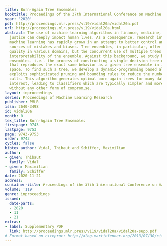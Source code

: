 ```yaml
---
title: Born-Again Tree Ensembles
booktitle: Proceedings of the 37th International Conference on Machine Learning
year: '2020'
pdf: http://proceedings.mlr.press/v119/vidal20a/vidal20a.pdf
url: http://proceedings.mlr.press/v119/vidal20a.html
abstract: The use of machine learning algorithms in finance, medicine, and criminal
  justice can deeply impact human lives. As a consequence, research into interpretable
  machine learning has rapidly grown in an attempt to better control and fix possible
  sources of mistakes and biases. Tree ensembles, in particular, offer a good prediction
  quality in various domains, but the concurrent use of multiple trees reduces the
  interpretability of the ensemble. Against this background, we study born-again tree
  ensembles, i.e., the process of constructing a single decision tree of minimum size
  that reproduces the exact same behavior as a given tree ensemble in its entire feature
  space. To find such a tree, we develop a dynamic-programming based algorithm that
  exploits sophisticated pruning and bounding rules to reduce the number of recursive
  calls. This algorithm generates optimal born-again trees for many datasets of practical
  interest, leading to classifiers which are typically simpler and more interpretable
  without any other form of compromise.
layout: inproceedings
series: Proceedings of Machine Learning Research
publisher: PMLR
issn: 2640-3498
id: vidal20a
month: 0
tex_title: Born-Again Tree Ensembles
firstpage: 9743
lastpage: 9753
page: 9743-9753
order: 9743
cycles: false
bibtex_author: Vidal, Thibaut and Schiffer, Maximilian
author:
- given: Thibaut
  family: Vidal
- given: Maximilian
  family: Schiffer
date: 2020-11-21
address: 
container-title: Proceedings of the 37th International Conference on Machine Learning
volume: '119'
genre: inproceedings
issued:
  date-parts:
  - 2020
  - 11
  - 21
extras:
- label: Supplementary PDF
  link: http://proceedings.mlr.press/v119/vidal20a/vidal20a-supp.pdf
# Format based on citeproc: http://blog.martinfenner.org/2013/07/30/citeproc-yaml-for-bibliographies/
---
```

